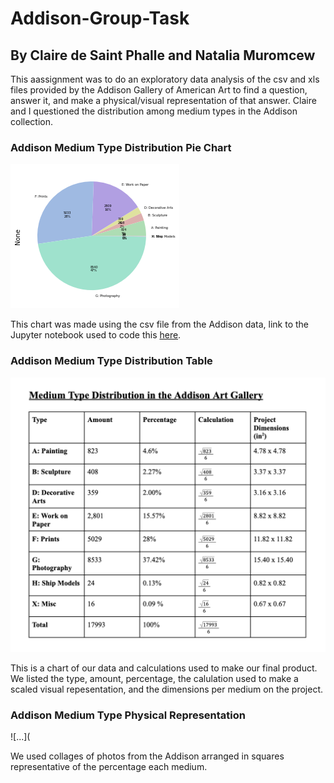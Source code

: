 # Addison-Group-Task 
## By Claire de Saint Phalle and Natalia Muromcew 

This aassignment was to do an exploratory data analysis of the csv and xls files provided by the Addison Gallery of American Art to find a question, answer it, and make a physical/visual representation of that answer. Claire and I questioned the distribution among medium types in the Addison collection.

### Addison Medium Type Distribution Pie Chart

![...](https://github.com/natasha-muromceww/Addison-Group-Task/blob/main/AddisionPieChart.png)

This chart was made using the csv file from the Addison data, link to the Jupyter notebook used to code this [here](https://github.com/natasha-muromceww/Addison-Group-Task/blob/main/Addison%20Data.ipynb). 


### Addison Medium Type Distribution Table

![...](https://github.com/natasha-muromceww/Addison-Group-Task/blob/main/Screen%20Shot%202021-12-15%20at%2011.05.09%20AM.png)

This is a chart of our data and calculations used to make our final product. We listed the type, amount, percentage, the calulation used to make a scaled visual repesentation, and the dimensions per medium on the project. 


### Addison Medium Type Physical Representation

![...](

We used collages of photos from the Addison arranged in squares representative of the percentage each medium. 



